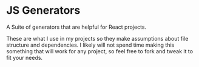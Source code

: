 # JS Generators
A Suite of generators that are helpful for React projects.

These are what I use in my projects so they make assumptions about file structure and dependencies.
I likely will not spend time making this something that will work for any project, so feel free to fork and tweak it to fit your needs.